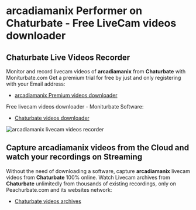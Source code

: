 # arcadiamanix Performer on Chaturbate - Free LiveCam videos downloader

## Chaturbate Live Videos Recorder

Monitor and record livecam videos of **arcadiamanix** from **Chaturbate** with Moniturbate.com
Get a premium trial for free by just and only registering with your Email address:
* [arcadiamanix Premium videos downloader](https://moniturbate.com/request-demo-licence-key.html)

Free livecam videos downloader - Moniturbate Software:
* [Chaturbate videos downloader](https://moniturbate.com/moniturbate-download-software.html)

![arcadiamanix livecam videos recorder](https://peachurnet.com/templates/moniturbate-software.png)


## Capture arcadiamanix videos from the Cloud and watch your recordings on Streaming

Without the need of downloading a software, capture **arcadiamanix** livecam videos from **Chaturbate** 100% online.
Watch Livecam archives from **Chaturbate** unlimitedly from thousands of existing recordings, only on Peachurbate.com and its websites network:
* [Chaturbate videos archives](https://peachurnet.com/)